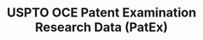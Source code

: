 ---
layout: default
bigquery: https://console.cloud.google.com/bigquery?p=patents-public-data&d=uspto_oce_pair&page=dataset
citation: 'Graham, S. Marco, A., and Miller, A. (2015). “The USPTO Patent Examination
  Research Dataset: A Window on the Process of Patent Examination.”'
contributors: Graham, S. Marco, A., Miller, A.
cost: None
description: The latest version of PatEx (referred to below as the 2020 release) contains
  detailed information on nearly 11.9 million publicly-viewable provisional and non-provisional
  patent applications to the USPTO and over 4.6 million Patent Cooperation Treaty
  (PCT) applications. It is based on data that OCE downloaded from the Patent Examination
  Data System (PEDS) in April, 2021. The PEDS data are sourced from Public PAIR. The
  first time that OCE used PEDS as the basis of PatEx was for the 2019 release. We
  took the PEDS data and organized it into the familiar PatEx data files, which are
  based on the organization of the Public PAIR portal. The data files include information
  on each application’s characteristics, prosecution history, continuation history,
  claims of foreign priority, patent term adjustment history, publication history,
  and correspondence address information.
documentation: 'For the 2019 and later releases, new technical documentation is available
  https://www.uspto.gov/sites/default/files/documents/PatEx-2019-Technical-Doc.pdf


  A document describing the 2014-2017 data sets is available and can be cited as:
  Graham, Stuart J.H. and Marco, Alan C. and Miller, Richard, The USPTO Patent Examination
  Research Dataset: A Window on the Process of Patent Examination (November 30, 2015).
  Available at SSRN: https://ssrn.com/abstract=2702637.'
last_edit: Mon, 04 Apr 2022 19:06:22 GMT
location: https://www.uspto.gov/ip-policy/economic-research/research-datasets/patent-examination-research-dataset-public-pair
maintained_by: EconomicsData@uspto.gov
related_publications: https://ssrn.com/abstract=29956744, https://ssrn.com/abstract=2702637
schema_fields: '[''inventor_country_name'', ''wipo_pub_number'', ''child_filing_date'',
  ''inventor_name_last'', ''correspondence_region_code'', ''parent_filing_date'',
  ''examiner_name_last'', ''invention_subject_matter'', ''status_description'', ''disposal_type'',
  ''appl_status_code'', ''correspondence_country_code'', ''filing_date'', ''file_location_date'',
  ''patent_number'', ''correspondence_city'', ''correspondence_name_line_1'', ''examiner_art_unit'',
  ''uspc_class'', ''status_code'', ''parent_country_code'', ''customer_number'', ''inventor_country_code'',
  ''atty_docket_number'', ''parent_application_number'', ''foreign_parent_date'',
  ''event_description'', ''continuation_type'', ''recorded_date'', ''correspondence_name_line_2'',
  ''correspondence_street_line_1'', ''inventor_name_middle'', ''inventor_region_code'',
  ''inventor_rank'', ''correspondence_postal_code'', ''event_code'', ''application_number_pair'',
  ''confirm_number'', ''application_number'', ''correspondence_region_name'', ''aia_first_to_file'',
  ''inventor_address_type'', ''examiner_name_first'', ''patent_issue_date'', ''appl_status_date'',
  ''examiner_id'', ''sequence_number'', ''inventor_name_first'', ''invention_title'',
  ''correspondence_country_name'', ''parent_country'', ''wipo_pub_date'', ''small_entity_indicator'',
  ''abandon_date'', ''examiner_name_middle'', ''correspondence_street_line_2'', ''earliest_pgpub_number'',
  ''earliest_pgpub_date'', ''foreign_parent_id'', ''file_location'', ''child_application_number'',
  ''uspc_subclass'', ''application_type'']'
shortname: patex
tags:
- patents
- legal
- history
terms_of_use: 'USPTO’s online databases are not designed or intended to be a source
  for bulk downloads of USPTO data when accessed through the website’s interfaces.
  Individuals, companies, IP addresses, or blocks of IP addresses who, in effect,
  deny or decrease service by generating unusually high numbers of database accesses
  (searches, pages, or hits), whether generated manually or in an automated fashion,
  may be denied access to USPTO servers without notice.


  Bulk data products may be separately obtained from the USPTO, either for free or
  at the cost of dissemination. For details, see information on Electronic Bulk Data
  Products: https://www.uspto.gov/learning-and-resources/electronic-bulk-data-products'
title: USPTO OCE Patent Examination Research Data (PatEx)
uuid: 4342caa7-23af-420c-b2f6-6088f133df6a
---